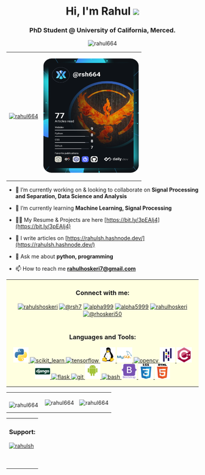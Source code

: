 <!-- <h1 align="center"> Hi All 👋</h1> 

<!--
**Rahul664/Rahul664** is a ✨ _special_ ✨ repository because its `README.md` (this file) appears on your GitHub profile.-->

 
<h1 align="center">Hi, I'm Rahul <img src="https://raw.githubusercontent.com/MartinHeinz/MartinHeinz/master/wave.gif" width="30px"</h1>
<h3 align="center">PhD Student @ University of California, Merced.</h3>

<p align="center"> <img src="https://komarev.com/ghpvc/?username=rahul664&label=Profile%20views&color=0e75b6&style=flat" alt="rahul664" /> </p>
<table>
<tbody>
  
<tr>
<td><p align="center"> <a href="https://github.com/ryo-ma/github-profile-trophy"><img src="https://github-profile-trophy.vercel.app/?username=rahul664" alt="rahul664" /></a> </p></td>
<td><p align="right"><a href="https://app.daily.dev/rsh664"><img src="https://github.com/Rahul664/Rahul664/blob/main/devcard.svg" width="250" height="300" alt="Rahul's Dev Card"/></a></p></td>
</tr>
  
</tbody>
</table>



- 🔭 I’m currently working on & looking to collaborate on **Signal Processing and Separation, Data Science and Analysis**

- 🌱 I’m currently learning **Machine Learning, Signal Processing**

- 👨‍💻 My Resume & Projects are here [https://bit.ly/3pEAlj4](https://bit.ly/3pEAlj4)

- 📝 I write articles on [https://rahulsh.hashnode.dev/](https://rahulsh.hashnode.dev/)

- 💬 Ask me about **python, programming**

- 📫 How to reach me **rahulhoskeri7@gmail.com**



<table align='center' style="background-color:#FFFFE0;">
<tbody>
  
<tr>
<td><h3 align="center">Connect with me:</h3>
<p align="center">
<a href="https://linkedin.com/in/rahulshoskeri" target="blank"><img align="center" src="https://raw.githubusercontent.com/rahuldkjain/github-profile-readme-generator/master/src/images/icons/Social/linked-in-alt.svg" alt="rahulshoskeri" height="30" width="40" /></a>
<a href="https://hashnode.com/@rsh7" target="blank"><img align="center" src="https://raw.githubusercontent.com/rahuldkjain/github-profile-readme-generator/master/src/images/icons/Social/hashnode.svg" alt="@rsh7" height="30" width="40" /></a>
<a href="https://www.codechef.com/users/alpha999" target="blank"><img align="center" src="https://cdn.jsdelivr.net/npm/simple-icons@3.1.0/icons/codechef.svg" alt="alpha999" height="30" width="40" /></a>
<a href="https://www.hackerrank.com/alpha5999" target="blank"><img align="center" src="https://raw.githubusercontent.com/rahuldkjain/github-profile-readme-generator/master/src/images/icons/Social/hackerrank.svg" alt="alpha5999" height="30" width="40" /></a>
<a href="https://www.leetcode.com/rahulhoskeri" target="blank"><img align="center" src="https://raw.githubusercontent.com/rahuldkjain/github-profile-readme-generator/master/src/images/icons/Social/leet-code.svg" alt="rahulhoskeri" height="30" width="40" /></a>
<a href="https://www.hackerearth.com/@rhoskeri50" target="blank"><img align="center" src="https://raw.githubusercontent.com/rahuldkjain/github-profile-readme-generator/master/src/images/icons/Social/hackerearth.svg" alt="@rhoskeri50" height="30" width="40" /></a>
</p></td> 
</tr>
  
<tr>
<td><h3 align="center">Languages and Tools:</h3>
 <p align="center">
 <a href="https://www.python.org" target="_blank" rel="noreferrer"> <img src="https://raw.githubusercontent.com/devicons/devicon/master/icons/python/python-original.svg" alt="python" width="40" height="40"/> </a> <a href="https://scikit-learn.org/" target="_blank" rel="noreferrer"> <img src="https://upload.wikimedia.org/wikipedia/commons/0/05/Scikit_learn_logo_small.svg" alt="scikit_learn" width="40" height="40"/> </a> <a href="https://www.tensorflow.org" target="_blank" rel="noreferrer"> <img src="https://www.vectorlogo.zone/logos/tensorflow/tensorflow-icon.svg" alt="tensorflow" width="40" height="40"/> </a>
  <a href="https://www.linux.org/" target="_blank" rel="noreferrer"> <img src="https://raw.githubusercontent.com/devicons/devicon/master/icons/linux/linux-original.svg" alt="linux" width="40" height="40"/> </a> <a href="https://www.mysql.com/" target="_blank" rel="noreferrer"> <img src="https://raw.githubusercontent.com/devicons/devicon/master/icons/mysql/mysql-original-wordmark.svg" alt="mysql" width="40" height="40"/> </a> <a href="https://opencv.org/" target="_blank" rel="noreferrer"> <img src="https://www.vectorlogo.zone/logos/opencv/opencv-icon.svg" alt="opencv" width="40" height="40"/> </a> <a href="https://pandas.pydata.org/" target="_blank" rel="noreferrer"> <img src="https://raw.githubusercontent.com/devicons/devicon/2ae2a900d2f041da66e950e4d48052658d850630/icons/pandas/pandas-original.svg" alt="pandas" width="40" height="40"/> </a>
  <a href="https://www.w3schools.com/cpp/" target="_blank" rel="noreferrer"> <img src="https://raw.githubusercontent.com/devicons/devicon/master/icons/cplusplus/cplusplus-original.svg" alt="cplusplus" width="40" height="40"/> </a>
  <a href="https://www.djangoproject.com/" target="_blank" rel="noreferrer"> <img src="https://raw.githubusercontent.com/devicons/devicon/master/icons/django/django-original.svg" alt="django" width="40" height="40"/> </a> <a href="https://flask.palletsprojects.com/" target="_blank" rel="noreferrer"> <img src="https://www.vectorlogo.zone/logos/pocoo_flask/pocoo_flask-icon.svg" alt="flask" width="40" height="40"/> </a> <a href="https://git-scm.com/" target="_blank" rel="noreferrer"> <img src="https://www.vectorlogo.zone/logos/git-scm/git-scm-icon.svg" alt="git" width="40" height="40"/> </a>
  <a href="https://developer.android.com" target="_blank" rel="noreferrer"> <img src="https://raw.githubusercontent.com/devicons/devicon/master/icons/android/android-original-wordmark.svg" alt="android" width="40" height="40"/> </a>
 <a href="https://www.gnu.org/software/bash/" target="_blank" rel="noreferrer"> <img src="https://www.vectorlogo.zone/logos/gnu_bash/gnu_bash-icon.svg" alt="bash" width="40" height="40"/> </a> 
 <a href="https://getbootstrap.com" target="_blank" rel="noreferrer"> <img src="https://raw.githubusercontent.com/devicons/devicon/master/icons/bootstrap/bootstrap-plain-wordmark.svg" alt="bootstrap" width="40" height="40"/> </a> 
 <a href="https://www.w3schools.com/css/" target="_blank" rel="noreferrer"> <img src="https://raw.githubusercontent.com/devicons/devicon/master/icons/css3/css3-original-wordmark.svg" alt="css3" width="40" height="40"/> </a>  <a href="https://www.w3.org/html/" target="_blank" rel="noreferrer"> <img src="https://raw.githubusercontent.com/devicons/devicon/master/icons/html5/html5-original-wordmark.svg" alt="html5" width="40" height="40"/> </a>  </p></td>
</tr>
  
</tbody>
</table>





<table>
<tbody>
<tr>
<td><p><img align="left" src="https://github-readme-stats.vercel.app/api/top-langs?username=rahul664&show_icons=true&locale=en&layout=compact" alt="rahul664" /></p></td>
<td><p>&nbsp;<img align="center" src="https://github-readme-stats.vercel.app/api?username=rahul664&show_icons=true&locale=en" alt="rahul664" /></p></td>
<td><p><img align="center" src="https://github-readme-streak-stats.herokuapp.com/?user=rahul664&" alt="rahul664" /></p></td>
</tr>
</tbody>
</table>

<table  align='center'>
<tbody>
<tr>
<td><h3 align="center">Support:</h3>
<p><a href="https://www.buymeacoffee.com/rahulsh"> <img align="center" src="https://cdn.buymeacoffee.com/buttons/v2/default-yellow.png" height="45" width="150" alt="rahulsh" /></a></p><br><br></td>
</tr>
</tbody>
</table>

